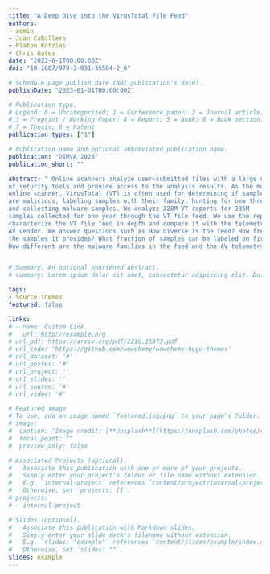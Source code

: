 ```yaml
---
title: "A Deep Dive into the VirusTotal File Feed"
authors:
- admin
- Juan Caballero
- Platon Kotzias
- Chris Gates
date: "2023-6-1T00:00:00Z"
doi: "10.1007/978-3-031-35504-2_8"

# Schedule page publish date (NOT publication's date).
publishDate: "2023-01-01T00:00:00Z"

# Publication type.
# Legend: 0 = Uncategorized; 1 = Conference paper; 2 = Journal article;
# 3 = Preprint / Working Paper; 4 = Report; 5 = Book; 6 = Book section;
# 7 = Thesis; 8 = Patent
publication_types: ["1"]

# Publication name and optional abbreviated publication name.
publication: "DIMVA 2023"
publication_short: ""

abstract: " Online scanners analyze user-submitted files with a large number
of security tools and provide access to the analysis results. As the most popular
online scanner, VirusTotal (VT) is often used for determining if samples
are malicious, labeling samples with their family, hunting for new threats,
and collecting malware samples. We analyze 328M VT reports for 235M
samples collected for one year through the VT file feed. We use the reports to
characterize the VT file feed in depth and compare it with the telemetry of an
AV vendor. We answer questions such as How diverse is the feed? How fresh are
the samples it provides? What fraction of samples can be labeled on first sight?
How different are the malware families in the feed and the AV telemetry?"


# Summary. An optional shortened abstract.
# summary: Lorem ipsum dolor sit amet, consectetur adipiscing elit. Duis posuere tellus ac convallis placerat. Proin tincidunt magna sed ex sollicitudin condimentum.

tags:
- Source Themes
featured: false

links:
# - name: Custom Link
#   url: http://example.org
# url_pdf: https://arxiv.org/pdf/2210.15973.pdf
# url_code: 'https://github.com/wowchemy/wowchemy-hugo-themes'
# url_dataset: '#'
# url_poster: '#'
# url_project: ''
# url_slides: ''
# url_source: '#'
# url_video: '#'

# Featured image
# To use, add an image named `featured.jpg/png` to your page's folder. 
# image:
#  caption: 'Image credit: [**Unsplash**](https://unsplash.com/photos/s9CC2SKySJM)'
#  focal_point: ""
#  preview_only: false

# Associated Projects (optional).
#   Associate this publication with one or more of your projects.
#   Simply enter your project's folder or file name without extension.
#   E.g. `internal-project` references `content/project/internal-project/index.md`.
#   Otherwise, set `projects: []`.
# projects:
# - internal-project

# Slides (optional).
#   Associate this publication with Markdown slides.
#   Simply enter your slide deck's filename without extension.
#   E.g. `slides: "example"` references `content/slides/example/index.md`.
#   Otherwise, set `slides: ""`.
slides: example
---
```


<!--
{{% callout note %}}
Create your slides in Markdown - click the *Slides* button to check out the example.
{{% /callout %}}
-->

<!--
 Supplementary notes can be added here, including [code, math, and images](https://wowchemy.com/docs/writing-markdown-latex/).
-->

